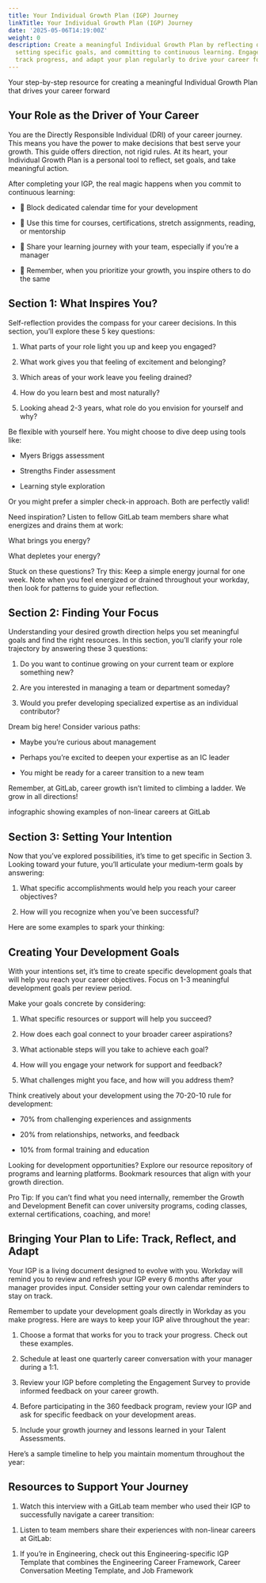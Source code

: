 ```yaml
---
title: Your Individual Growth Plan (IGP) Journey
linkTitle: Your Individual Growth Plan (IGP) Journey
date: '2025-05-06T14:19:00Z'
weight: 0
description: Create a meaningful Individual Growth Plan by reflecting on your career,
  setting specific goals, and committing to continuous learning. Engage with resources,
  track progress, and adapt your plan regularly to drive your career forward.
---
```



Your step-by-step resource for creating a meaningful Individual Growth Plan that drives your career forward

## Your Role as the Driver of Your Career

You are the Directly Responsible Individual (DRI) of your career journey. This means you have the power to make decisions that best serve your growth. This guide offers direction, not rigid rules. At its heart, your Individual Growth Plan is a personal tool to reflect, set goals, and take meaningful action.

After completing your IGP, the real magic happens when you commit to continuous learning:

- 📅 Block dedicated calendar time for your development

- 🌱 Use this time for courses, certifications, stretch assignments, reading, or mentorship

- 🔄 Share your learning journey with your team, especially if you’re a manager

- 🚀 Remember, when you prioritize your growth, you inspire others to do the same

## Section 1: What Inspires You?

Self-reflection provides the compass for your career decisions. In this section, you’ll explore these 5 key questions:

1. What parts of your role light you up and keep you engaged?

1. What work gives you that feeling of excitement and belonging?

1. Which areas of your work leave you feeling drained?

1. How do you learn best and most naturally?

1. Looking ahead 2-3 years, what role do you envision for yourself and why?

Be flexible with yourself here. You might choose to dive deep using tools like:

- Myers Briggs assessment

- Strengths Finder assessment

- Learning style exploration

Or you might prefer a simpler check-in approach. Both are perfectly valid!

Need inspiration? Listen to fellow GitLab team members share what energizes and drains them at work:

What brings you energy?

<!-- Unsupported block type: video -->

What depletes your energy?

<!-- Unsupported block type: video -->

Stuck on these questions? Try this: Keep a simple energy journal for one week. Note when you feel energized or drained throughout your workday, then look for patterns to guide your reflection.

## Section 2: Finding Your Focus

Understanding your desired growth direction helps you set meaningful goals and find the right resources. In this section, you’ll clarify your role trajectory by answering these 3 questions:

1. Do you want to continue growing on your current team or explore something new?

1. Are you interested in managing a team or department someday?

1. Would you prefer developing specialized expertise as an individual contributor?

Dream big here! Consider various paths:

- Maybe you’re curious about management

- Perhaps you’re excited to deepen your expertise as an IC leader

- You might be ready for a career transition to a new team

Remember, at GitLab, career growth isn’t limited to climbing a ladder. We grow in all directions!

<!-- Unsupported block type: image -->

infographic showing examples of non-linear careers at GitLab

## Section 3: Setting Your Intention

Now that you’ve explored possibilities, it’s time to get specific in Section 3. Looking toward your future, you’ll articulate your medium-term goals by answering:

1. What specific accomplishments would help you reach your career objectives?

1. How will you recognize when you’ve been successful?

Here are some examples to spark your thinking:

<!-- Unsupported block type: table -->

## Creating Your Development Goals

With your intentions set, it’s time to create specific development goals that will help you reach your career objectives. Focus on 1-3 meaningful development goals per review period.

Make your goals concrete by considering:

1. What specific resources or support will help you succeed?

1. How does each goal connect to your broader career aspirations?

1. What actionable steps will you take to achieve each goal?

1. How will you engage your network for support and feedback?

1. What challenges might you face, and how will you address them?

Think creatively about your development using the 70-20-10 rule for development:

- 70% from challenging experiences and assignments

- 20% from relationships, networks, and feedback

- 10% from formal training and education

<!-- Unsupported block type: video -->

Looking for development opportunities? Explore our resource repository of programs and learning platforms. Bookmark resources that align with your growth direction.

Pro Tip: If you can’t find what you need internally, remember the Growth and Development Benefit can cover university programs, coding classes, external certifications, coaching, and more!

## Bringing Your Plan to Life: Track, Reflect, and Adapt

Your IGP is a living document designed to evolve with you. Workday will remind you to review and refresh your IGP every 6 months after your manager provides input. Consider setting your own calendar reminders to stay on track.

Remember to update your development goals directly in Workday as you make progress. Here are ways to keep your IGP alive throughout the year:

1. Choose a format that works for you to track your progress. Check out these examples.

1. Schedule at least one quarterly career conversation with your manager during a 1:1.

1. Review your IGP before completing the Engagement Survey to provide informed feedback on your career growth.

1. Before participating in the 360 feedback program, review your IGP and ask for specific feedback on your development areas.

1. Include your growth journey and lessons learned in your Talent Assessments.

Here’s a sample timeline to help you maintain momentum throughout the year:

<!-- Unsupported block type: table -->

## Resources to Support Your Journey

1. Watch this interview with a GitLab team member who used their IGP to successfully navigate a career transition:

<!-- Unsupported block type: video -->

1. Listen to team members share their experiences with non-linear careers at GitLab:

<!-- Unsupported block type: video -->

1. If you’re in Engineering, check out this Engineering-specific IGP Template that combines the Engineering Career Framework, Career Conversation Meeting Template, and Job Framework
